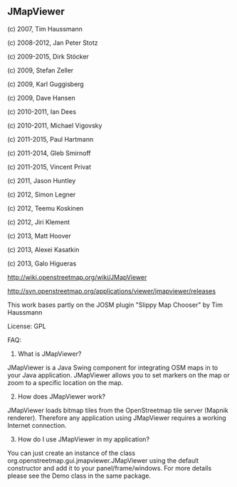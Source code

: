 ## JMapViewer

(c) 2007, Tim Haussmann

(c) 2008-2012, Jan Peter Stotz

(c) 2009-2015, Dirk Stöcker

(c) 2009, Stefan Zeller

(c) 2009, Karl Guggisberg

(c) 2009, Dave Hansen

(c) 2010-2011, Ian Dees

(c) 2010-2011, Michael Vigovsky

(c) 2011-2015, Paul Hartmann

(c) 2011-2014, Gleb Smirnoff

(c) 2011-2015, Vincent Privat

(c) 2011, Jason Huntley

(c) 2012, Simon Legner

(c) 2012, Teemu Koskinen

(c) 2012, Jiri Klement

(c) 2013, Matt Hoover

(c) 2013, Alexei Kasatkin

(c) 2013, Galo Higueras


http://wiki.openstreetmap.org/wiki/JMapViewer

http://svn.openstreetmap.org/applications/viewer/jmapviewer/releases

This work bases partly on the JOSM plugin "Slippy Map Chooser" by Tim Haussmann

License: GPL

FAQ:

1. What is JMapViewer?

JMapViewer is a Java Swing component for integrating OSM maps in to your Java 
application. JMapViewer allows you to set markers on the map or zoom to a specific 
location on the map.

2. How does JMapViewer work?

JMapViewer loads bitmap tiles from the OpenStreetmap tile server (Mapnik renderer).
Therefore any application using JMapViewer requires a working Internet connection.    

3. How do I use JMapViewer in my application?

You can just create an instance of the class org.openstreetmap.gui.jmapviewer.JMapViewer
using the default constructor and add it to your panel/frame/windows.
For more details please see the Demo class in the same package.
